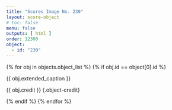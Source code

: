 ```yaml
---
title: "Scores Image No. 230"
layout: score-object
# toc: false
menu: false
outputs: [ html ]
order: 12300
object:
  - id: "230"
---
```


{% for obj in objects.object_list %}
{% if obj.id == object[0].id %}

{{ obj.extended_caption }}

{{ obj.credit }} {.object-credit}

{% endif %}
{% endfor %}
